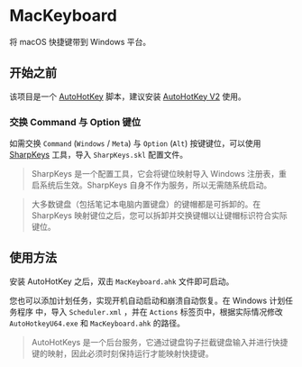 # MacKeyboard

将 macOS 快捷键带到 Windows 平台。

## 开始之前

该项目是一个 [AutoHotKey](https://www.autohotkey.com/) 脚本，建议安装 [AutoHotKey V2](https://www.autohotkey.com/download/ahk-v2.exe) 使用。

### 交换 Command 与 Option 键位

如需交换 `Command` (`Windows` / `Meta`) 与 `Option` (`Alt`) 按键键位，可以使用 [SharpKeys](https://github.com/randyrants/sharpkeys) 工具，导入 `SharpKeys.skl` 配置文件。

> SharpKeys 是一个配置工具，它会将键位映射导入 Windows 注册表，重启系统后生效。SharpKeys 自身不作为服务，所以无需随系统启动。

> 大多数键盘（包括笔记本电脑内置键盘）的键帽都是可拆卸的。在 SharpKeys 映射键位之后，您可以拆卸并交换键帽以让键帽标识符合实际键位。

## 使用方法

安装 AutoHotKey 之后，双击 `MacKeyboard.ahk` 文件即可启动。

您也可以添加计划任务，实现开机自动启动和崩溃自动恢复。在 Windows 计划任务程序 中，导入 `Scheduler.xml` ，并在 `Actions` 标签页中，根据实际情况修改 `AutoHotkeyU64.exe` 和 `MacKeyboard.ahk` 的路径。

> AutoHotKeys 是一个后台服务，它通过键盘钩子拦截键盘输入并进行快捷键的映射，因此必须时刻保持运行才能映射快捷键。
